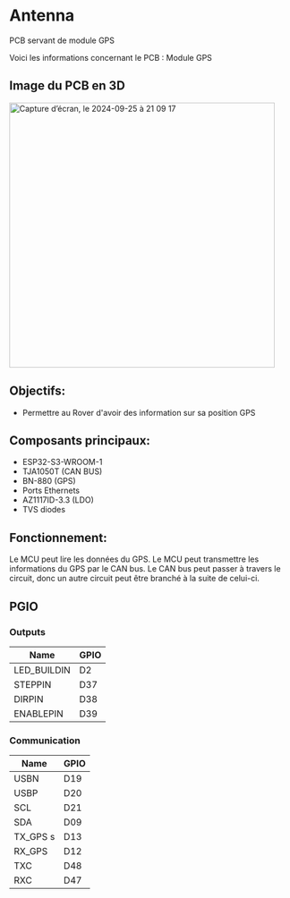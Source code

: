 # Antenna
PCB servant de module GPS

Voici les informations concernant le PCB : Module GPS

## Image du PCB en 3D
<img width="474" alt="Capture d’écran, le 2024-09-25 à 21 09 17" src="https://github.com/user-attachments/assets/11f9964e-abfc-49df-a130-7a63496b20d6">

## Objectifs:
* Permettre au Rover d'avoir des information sur sa position GPS

## Composants principaux:
* ESP32-S3-WROOM-1
* TJA1050T (CAN BUS)
* BN-880 (GPS)
* Ports Ethernets
* AZ1117ID-3.3 (LDO)
* TVS diodes

## Fonctionnement:
Le MCU peut lire les données du GPS.
Le MCU peut transmettre les informations du GPS par le CAN bus.
Le CAN bus peut passer à travers le circuit, donc un autre circuit peut être branché à la suite de celui-ci.

## PGIO
### Outputs

Name         | GPIO
---          | ---
LED_BUILDIN  | D2
STEPPIN      | D37
DIRPIN       | D38
ENABLEPIN    | D39

### Communication

Name    | GPIO
---     | ---
USBN    | D19
USBP    | D20
SCL     | D21
SDA     | D09
TX_GPS  s| D13
RX_GPS  | D12
TXC     | D48
RXC     | D47
